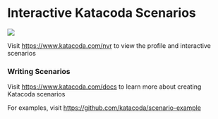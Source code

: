 # Interactive Katacoda Scenarios

[![](http://shields.katacoda.com/katacoda/nvr/count.svg)](https://www.katacoda.com/nvr "Get your profile on Katacoda.com")

Visit https://www.katacoda.com/nvr to view the profile and interactive scenarios

### Writing Scenarios
Visit https://www.katacoda.com/docs to learn more about creating Katacoda scenarios

For examples, visit https://github.com/katacoda/scenario-example
